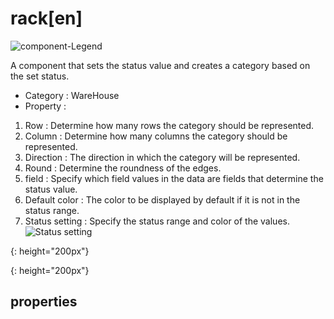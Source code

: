 # rack[en]
![component-Legend][legend-01]

A component that sets the status value and creates a category based on the set status.


- Category : WareHouse
- Property :  
1. Row : Determine how many rows the category should be represented.  
1. Column : Determine how many columns the category should be represented.  
1. Direction : The direction in which the category will be represented.  
1. Round : Determine the roundness of the edges.  
1. field : Specify which field values ​​in the data are fields that determine the status value.  
1. Default color : The color to be displayed by default if it is not in the status range.  
1. Status setting : Specify the status range and color of the values.  ![Status setting][legend-02]


[legend-01]: {{site.baseurl}}/assets/components/legend-01.png
{: height="200px"}

[legend-02]: {{site.baseurl}}/assets/components/legend-02.png
{: height="200px"}

## properties
